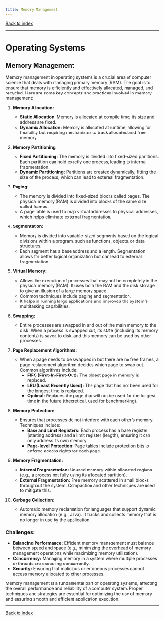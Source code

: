 ```yaml
---
title: Memory Management
---
```


[Back to index](index.html)

---
# Operating Systems
## Memory Management

Memory management in operating systems is a crucial area of computer science that deals with managing primary memory (RAM). The goal is to ensure that memory is efficiently and effectively allocated, managed, and recycled. Here are some key concepts and practices involved in memory management:

1. **Memory Allocation:**
   - **Static Allocation:** Memory is allocated at compile time; its size and address are fixed.
   - **Dynamic Allocation:** Memory is allocated at runtime, allowing for flexibility but requiring mechanisms to track allocated and free memory.

2. **Memory Partitioning:**
   - **Fixed Partitioning:** The memory is divided into fixed-sized partitions. Each partition can hold exactly one process, leading to internal fragmentation.
   - **Dynamic Partitioning:** Partitions are created dynamically, fitting the size of the process, which can lead to external fragmentation.

3. **Paging:**
   - The memory is divided into fixed-sized blocks called pages. The physical memory (RAM) is divided into blocks of the same size called frames.
   - A page table is used to map virtual addresses to physical addresses, which helps eliminate external fragmentation.

4. **Segmentation:**
   - Memory is divided into variable-sized segments based on the logical divisions within a program, such as functions, objects, or data structures.
   - Each segment has a base address and a length. Segmentation allows for better logical organization but can lead to external fragmentation.

5. **Virtual Memory:**
   - Allows the execution of processes that may not be completely in the physical memory (RAM). It uses both the RAM and the disk storage to give an illusion of a large memory space.
   - Common techniques include paging and segmentation.
   - It helps in running large applications and improves the system's multitasking capabilities.

6. **Swapping:**
   - Entire processes are swapped in and out of the main memory to the disk. When a process is swapped out, its state (including its memory contents) is saved to disk, and this memory can be used by other processes.

7. **Page Replacement Algorithms:**
   - When a page needs to be swapped in but there are no free frames, a page replacement algorithm decides which page to swap out. Common algorithms include:
     - **FIFO (First-In-First-Out):** The oldest page in memory is replaced.
     - **LRU (Least Recently Used):** The page that has not been used for the longest time is replaced.
     - **Optimal:** Replaces the page that will not be used for the longest time in the future (theoretical, used for benchmarking).

8. **Memory Protection:**
   - Ensures that processes do not interfere with each other’s memory. Techniques include:
     - **Base and Limit Registers:** Each process has a base register (starting address) and a limit register (length), ensuring it can only address its own memory.
     - **Page-level Protection:** Page tables include protection bits to enforce access rights for each page.

9. **Memory Fragmentation:**
   - **Internal Fragmentation:** Unused memory within allocated regions (e.g., a process not fully using its allocated partition).
   - **External Fragmentation:** Free memory scattered in small blocks throughout the system. Compaction and other techniques are used to mitigate this.

10. **Garbage Collection:**
    - Automatic memory reclamation for languages that support dynamic memory allocation (e.g., Java). It tracks and collects memory that is no longer in use by the application.

### Challenges:
- **Balancing Performance:** Efficient memory management must balance between speed and space (e.g., minimizing the overhead of memory management operations while maximizing memory utilization).
- **Concurrency:** Managing memory in a system where multiple processes or threads are executing concurrently.
- **Security:** Ensuring that malicious or erroneous processes cannot access memory allocated to other processes.

Memory management is a fundamental part of operating systems, affecting the overall performance and reliability of a computer system. Proper techniques and strategies are essential for optimizing the use of memory and ensuring smooth and efficient application execution.

---
[Back to index](index.html)
